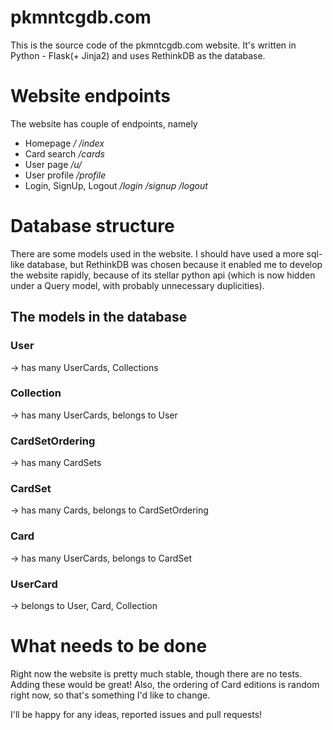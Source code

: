 # pkmntcgdb.com
This is the source code of the pkmntcgdb.com website. It's written in Python - Flask(+ Jinja2) and uses RethinkDB as the database.

# Website endpoints
The website has couple of endpoints, namely
- Homepage _/_ _/index_
- Card search _/cards_
- User page _/u/<username>_
- User profile _/profile_
- Login, SignUp, Logout _/login_ _/signup_ _/logout_

# Database structure
There are some models used in the website. I should have used a more sql-like database, but RethinkDB was chosen because it enabled me to develop the website rapidly, because of its stellar python api (which is now hidden under a Query model, with probably unnecessary duplicities).

## The models in the database
### User             
   -> has many UserCards, Collections
### Collection       
   -> has many UserCards, belongs to User
### CardSetOrdering
   -> has many CardSets
### CardSet          
   -> has many Cards, belongs to CardSetOrdering
### Card             
   -> has many UserCards, belongs to CardSet
### UserCard         
   -> belongs to User, Card, Collection

# What needs to be done
Right now the website is pretty much stable, though there are no tests. Adding these would be great!
Also, the ordering of Card editions is random right now, so that's something I'd like to change.

I'll be happy for any ideas, reported issues and pull requests!